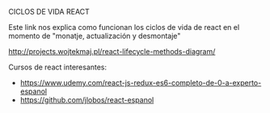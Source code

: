 
CICLOS DE VIDA REACT

Este link nos explica como funcionan los ciclos de vida de react en el momento de "monatje, actualización y desmontaje"

http://projects.wojtekmaj.pl/react-lifecycle-methods-diagram/

Cursos de react interesantes:

- https://www.udemy.com/react-js-redux-es6-completo-de-0-a-experto-espanol
- https://github.com/jlobos/react-espanol
